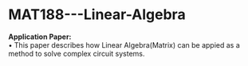 # MAT188---Linear-Algebra

**Application Paper:**\
• This paper describes how Linear Algebra(Matrix) can be appied as a method to solve complex circuit systems.
